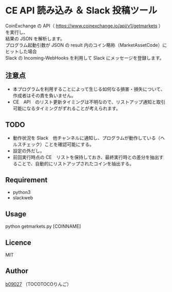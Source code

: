 CE API 読み込み ＆ Slack 投稿ツール
====

CoinExchange の API（ https://www.coinexchange.io/api/v1/getmarkets ）を実行し、  
結果の JSON を解析します。  
プログラム起動引数が JSON の result 内のコイン略称（MarketAssetCode）にヒットした場合  
Slack の Incoming-WebHooks を利用して Slack にメッセージを登録します。

## 注意点

* 本プログラムを利用することによって生じる如何なる損害・損失について、作成者はその責を負いません。  
* CE　API　のリスト更新タイミングは不明なので、リストアップ通知と取引可能になるタイミングがずれることが考えられます。

## TODO

* 動作状況を Slack　他チャンネルに通知し、プログラムが動作している（ヘルスチェック）ことを確認可能にする。
* 設定の外だし。
* 前回実行時点の CE　リストを保持しておき、最終実行時との差分を抽出することで、自動的にリストアップされたコインを抽出する。

## Requirement
* python3  
* slackweb

## Usage
python getmarkets.py [COINNAME]

## Licence

MIT

## Author

[b09027](https://github.com/b09027)
（TOCOTOCOりんご）
